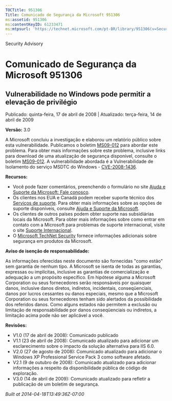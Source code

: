 ```yaml
---
TOCTitle: 951306
Title: Comunicado de Segurança da Microsoft 951306
ms:assetid: 951306
ms:contentKeyID: 61233471
ms:mtpsurl: 'https://technet.microsoft.com/pt-BR/library/951306(v=Security.10)'
---
```


Security Advisory

Comunicado de Segurança da Microsoft 951306
===========================================

Vulnerabilidade no Windows pode permitir a elevação de privilégio
-----------------------------------------------------------------

Publicado: quinta-feira, 17 de abril de 2008 | Atualizado: terça-feira, 14 de abril de 2009

**Versão:** 3.0

A Microsoft concluiu a investigação e elaborou um relatório público sobre esta vulnerabilidade. Publicamos o boletim [MS09-012](http://technet.microsoft.com/security/bulletin/ms09-012) para abordar este problema. Para obter mais informações sobre este problema, inclusive links para download de uma atualização de segurança disponível, consulte o boletim [MS09-012](http://technet.microsoft.com/security/bulletin/ms09-012). A vulnerabilidade abordada é a Vulnerabilidade de Isolamento do serviço MSDTC do Windows - [CVE-2008-1436](http://www.cve.mitre.org/cgi-bin/cvename.cgi?name=cve-2008-1436).

**Recursos:**

-   Você pode fazer comentários, preenchendo o formulário no site [Ajuda e Suporte da Microsoft: Fale conosco](https://support.microsoft.com/common/survey.aspx?scid=sw;en;1257&amp;showpage=1&amp;ws=technet&amp;sd=tech).
-   Os clientes nos EUA e Canadá podem receber suporte técnico dos [Serviços de suporte](http://go.microsoft.com/fwlink/?linkid=21131). Para obter mais informações sobre as opções de suporte disponíveis, consulte [Ajuda e Suporte da Microsoft](http://support.microsoft.com/).
-   Os clientes de outros países podem obter suporte nas subsidiárias locais da Microsoft. Para obter mais informações sobre como entrar em contato com a Microsoft para problemas de suporte internacional, visite o site [Suporte Internacional](http://go.microsoft.com/fwlink/?linkid=21155).
-   O [Microsoft TechNet Security](http://go.microsoft.com/fwlink/?linkid=21132) fornece informações adicionais sobre segurança em produtos da Microsoft.

**Aviso de isenção de responsabilidade:**

As informações oferecidas neste documento são fornecidas "como estão" sem garantia de nenhum tipo. A Microsoft se isenta de todas as garantias, expressas ou implícitas, inclusive as garantias de comercialização e adequação a um propósito específico. Em hipótese alguma a Microsoft Corporation ou seus fornecedores serão responsáveis por quaisquer danos, inclusive danos diretos, indiretos, incidentais, conseqüenciais, danos por lucros cessantes ou danos especiais, mesmo que a Microsoft Corporation ou seus fornecedores tenham sido alertados da possibilidade dos referidos danos. Como alguns estados não permitem a exclusão ou limitação de responsabilidade por danos conseqüenciais ou indiretos, a limitação acima pode não ser aplicável a você.

**Revisões:**

-   V1.0 (17 de abril de 2008): Comunicado publicado
-   V1.1 (23 de abril de 2008): Comunicado atualizado para adicionar um esclarecimento sobre o impacto da solução alternativa para IIS 6.0.
-   V2.0 (27 de agosto de 2008): Comunicado atualizado para adicionar o Windows XP Professional Service Pack 3 como software afetado.
-   V2.1 (9 de outubro de 2008): Comunicado atualizado para adicionar informações a respeito da disponibilidade pública de código de exploração.
-   V3.0 (14 de abril de 2009): Comunicado atualizado para refletir a publicação de um boletim de segurança.

*Built at 2014-04-18T13:49:36Z-07:00*
